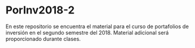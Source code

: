 # PorInv2018-2
En este repositorio se encuentra el material para el curso de portafolios de inversión en el segundo semestre del 2018. Material adicional será proporcionado durante clases.
